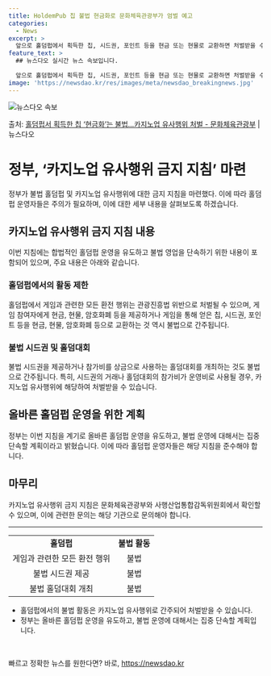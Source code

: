 ```yaml
---
title: HoldemPub 칩 불법 현금화로 문화체육관광부가 엄벌 예고
categories:
  - News
excerpt: >
  앞으로 홀덤펍에서 획득한 칩, 시드권, 포인트 등을 현금 또는 현물로 교환하면 처벌받을 수 있다. 또 실명을…
feature_text: >
  ## 뉴스다오 실시간 뉴스 속보입니다.

  앞으로 홀덤펍에서 획득한 칩, 시드권, 포인트 등을 현금 또는 현물로 교환하면 처벌받을 수 있다. 또 실명을…
image: 'https://newsdao.kr/res/images/meta/newsdao_breakingnews.jpg'
---
```


![뉴스다오 속보](https://newsdao.kr/res/images/meta/newsdao_breakingnews.jpg)

<p>출처: <a href="https://newsdao.kr/3785" rel="dofollow">홀덤펍서 획득한 칩 ‘현금화’는 불법…카지노업 유사행위 처벌 - 문화체육관광부</a> | 뉴스다오</p>

<h1>정부, ‘카지노업 유사행위 금지 지침’ 마련</h1>
<p data-ke-size="size16">정부가 불법 홀덤펍 및 카지노업 유사행위에 대한 금지 지침을 마련했다. 이에 따라 홀덤펍 운영자들은 주의가 필요하며, 이에 대한 세부 내용을 살펴보도록 하겠습니다.</p>

<h2>카지노업 유사행위 금지 지침 내용</h2>
<p data-ke-size="size16">이번 지침에는 합법적인 홀덤펍 운영을 유도하고 불법 영업을 단속하기 위한 내용이 포함되어 있으며, 주요 내용은 아래와 같습니다.</p>

<h3>홀덤펍에서의 활동 제한</h3>
<p data-ke-size="size16">홀덤펍에서 게임과 관련한 모든 환전 행위는 관광진흥법 위반으로 처벌될 수 있으며, 게임 참여자에게 현금, 현물, 암호화폐 등을 제공하거나 게임을 통해 얻은 칩, 시드권, 포인트 등을 현금, 현물, 암호화폐 등으로 교환하는 것 역시 불법으로 간주됩니다.</p>

<h3>불법 시드권 및 홀덤대회</h3>
<p data-ke-size="size16">불법 시드권을 제공하거나 참가비를 상금으로 사용하는 홀덤대회를 개최하는 것도 불법으로 간주됩니다. 특히, 시드권의 거래나 홀덤대회의 참가비가 운영비로 사용될 경우, 카지노업 유사행위에 해당하여 처벌받을 수 있습니다.</p>

<h2>올바른 홀덤펍 운영을 위한 계획</h2>
<p data-ke-size="size16">정부는 이번 지침을 계기로 올바른 홀덤펍 운영을 유도하고, 불법 운영에 대해서는 집중 단속할 계획이라고 밝혔습니다. 이에 따라 홀덤펍 운영자들은 해당 지침을 준수해야 합니다.</p>

<h2>마무리</h2>
<p data-ke-size="size16">카지노업 유사행위 금지 지침은 문화체육관광부와 사행산업통합감독위원회에서 확인할 수 있으며, 이에 관련한 문의는 해당 기관으로 문의해야 합니다.</p>
<hr>
<table>
	<tbody>
		<tr>
			<td style="text-align: center; height: 17px;"><b>홀덤펍</b></td>
			<td style="text-align: center; height: 17px;"><b>불법 활동</b></td>
		</tr>
		<tr>
			<td style="text-align: center;">게임과 관련한 모든 환전 행위</td>
			<td style="text-align: center;">불법</td>
		</tr>
		<tr>
			<td style="text-align: center;">불법 시드권 제공</td>
			<td style="text-align: center;">불법</td>
		</tr>
		<tr>
			<td style="text-align: center;">불법 홀덤대회 개최</td>
			<td style="text-align: center;">불법</td>
		</tr>
	</tbody>
</table>

<ul>
	<li>홀덤펍에서의 불법 활동은 카지노업 유사행위로 간주되어 처벌받을 수 있습니다.</li>
	<li>정부는 올바른 홀덤펍 운영을 유도하고, 불법 운영에 대해서는 집중 단속할 계획입니다.</li>
</ul>
<p data-ke-size="size16">&nbsp;</p> 

빠르고 정확한 뉴스를 원한다면? 바로, <a href="https://newsdao.kr" rel="dofollow">https://newsdao.kr</a>


